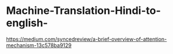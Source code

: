 # Machine-Translation-Hindi-to-english-

https://medium.com/syncedreview/a-brief-overview-of-attention-mechanism-13c578ba9129
